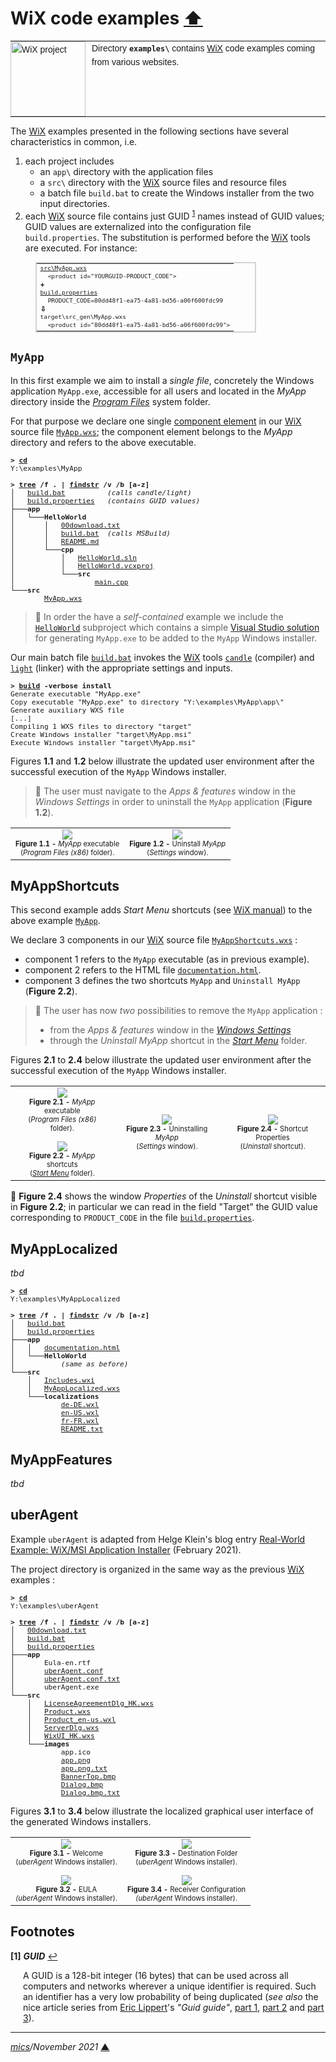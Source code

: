 # <span id="top">WiX code examples</span> <span style="size:30%;"><a href="../README.md">⬆</a></span>

<table style="font-family:Helvetica,Arial;font-size:14px;line-height:1.6;">
  <tr>
  <td style="border:0;padding:0 10px 0 0;min-width:120px;">
    <a href="https://wixtoolset.org/" rel="external"><img style="border:0;width:120px;" src="../docs/wixtoolset.png" alt="WiX project" /></a>
  </td>
  <td style="border:0;padding:0;vertical-align:text-top;">
    Directory <strong><code>examples\</code></strong> contains <a href="https://wixtoolset.org/" rel="external">WiX</a> code examples coming from various websites.
  </td>
  </tr>
</table>

The [WiX][wix_toolset] examples presented in the following sections have several characteristics in common, i.e.
1) each project includes
   - an `app\` directory with the application files
   - a `src\` directory with the [WiX][wix_toolset] source files and resource files
   - a batch file `build.bat` to create the Windows installer from the two input directories.
2) each [WiX][wix_toolset] source file contains just GUID <sup id="anchor_01"><a href="#footnote_01">1</a></sup> names instead of GUID values; GUID values are externalized into the configuration file `build.properties`. The substitution is performed before the [WiX][wix_toolset] tools are executed. For instance:

<table style="font-size:80%;width:70%;border:solid lightgray 2px;margin:0 0 0 40px;">
<tr>
<td>
<div>
<a href="./MyApp/src/MyApp.wxs"><code>src\MyApp.wxs</code></a><br/>
&nbsp;&nbsp;&nbsp;&nbsp;<code>&lt;product&nbsp;id="YOURGUID-PRODUCT_CODE"&gt;</code>
</div>
<b>+</b>
<div>
<a href="./MyApp/build.properties"><code>build.properties</code></a><br/>
&nbsp;&nbsp;&nbsp;&nbsp;<code>PRODUCT_CODE=80dd48f1-ea75-4a81-bd56-a06f600fdc99</code>
</div>
<b>⇩</b>
<div>
<code>target\src_gen\MyApp.wxs</code><br/>
&nbsp;&nbsp;&nbsp;&nbsp;<code>&lt;product&nbsp;id="80dd48f1-ea75-4a81-bd56-a06f600fdc99"&gt;</code>
</div>
</td>
</tr>
</table>

## <span id="myapp">`MyApp`</span>

In this first example we aim to install a *single file*, concretely the Windows application `MyApp.exe`, accessible for all users and located in the *MyApp* directory inside the [*Program Files*][windows_program_files] system folder.

For that purpose we declare one single [component element][wix_component] in our [WiX][wix_toolset] source file [`MyApp.wxs`](./MyApp/src/MyApp.wxs); the component element belongs to the *MyApp* directory and refers to the above executable.

<pre style="font-size:80%;">
<b>&gt; <a href="https://docs.microsoft.com/en-us/windows-server/administration/windows-commands/cd">cd</a></b>
Y:\examples\MyApp
&nbsp;
<b>&gt; <a href="https://docs.microsoft.com/en-us/windows-server/administration/windows-commands/tree">tree</a> /f . | <a href="https://docs.microsoft.com/en-us/windows-server/administration/windows-commands/findstr">findstr</a> /v /b [a-z]</b>
│   <a href="./MyApp/build.bat">build.bat</a>          <i>(calls candle/light)</i>
│   <a href="./MyApp/build.properties">build.properties</a>   <i>(contains GUID values)</i>
├───<b>app</b>
│   └───<b>HelloWorld</b>
│       │   <a href="./MyApp/app/HelloWorld/00download.txt">00download.txt</a>
│       │   <a href="./MyApp/app/HelloWorld/build.bat">build.bat</a>  <i>(calls MSBuild)</i>
│       │   <a href="./MyApp/app/HelloWorld/README.md">README.md</a>
│       └───<b>cpp</b>
│           │   <a href="./MyApp/app/HelloWorld/cpp/HelloWorld.sln">HelloWorld.sln</a>
│           │   <a href="./MyApp/app/HelloWorld/cpp/HelloWorld.vcxproj">HelloWorld.vcxproj</a>
│           └───<b>src</b>
│                   <a href="./MyApp/app/HelloWorld/cpp/src/main.cpp">main.cpp</a>
└───<b>src</b>
        <a href="./MyApp/src/MyApp.wxs">MyApp.wxs</a>
</pre>

> **:mag_right:** In order the have a *self-contained* example we include the [`HelloWorld`](./MyApp/HelloWorld/) subproject which contains a simple [Visual Studio solution][vs_solution] for generating `MyApp.exe` to be added to the `MyApp` Windows installer.

Our main batch file [`build.bat`](./MyApp/build.bat) invokes the [WiX][wix_toolset] tools [`candle`][wix_candle] (compiler) and [`light`][wix_light] (linker) with the appropriate settings and inputs.

<pre style="font-size:80%;">
<b>&gt; <a href="./MyApp/build.bat">build</a> -verbose install</b>
Generate executable "MyApp.exe"
Copy executable "MyApp.exe" to directory "Y:\examples\MyApp\app\"
Generate auxiliary WXS file
[...]
Compiling 1 WXS files to directory "target"
Create Windows installer "target\MyApp.msi"
Execute Windows installer "target\MyApp.msi"
</pre>

Figures **1.1** and **1.2** below illustrate the updated user environment after the successful execution of the `MyApp` Windows installer.

> **:mag_right:** The user must navigate to the *Apps &amp; features* window in the *Windows Settings* in order to uninstall the `MyApp` application (**Figure 1.2**).

<table>
<tr>
<td style="text-align:center;">
  <a href="images/MyApp.png"><img style="max-width:180px;" src="images/MyApp.png" /></a>
  <div style="font-size:70%;"><b>Figure 1.1 -</b> <i>MyApp</i> executable<br>(<i>Program Files (x86)</i> folder).
</td>
<td style="text-align:center;">
  <a href="images/MyApp_Uninstall.png"><img style="max-width:180px;" src="images/MyApp_Uninstall.png" /></a>
  <div style="font-size:70%;"><b>Figure 1.2 -</b> Uninstall <i>MyApp</i><br/>(<i>Settings</i> window).
</td>
</tr>
</table>

## <span id="myapp_shortcuts">MyAppShortcuts</span>

This second example adds *Start Menu* shortcuts (see [WiX manual](https://wixtoolset.org/documentation/manual/v3/howtos/files_and_registry/create_start_menu_shortcut.html)) to the above example [`MyApp`](#myapp).

We declare 3 components in our [WiX][wix_toolset] source file [`MyAppShortcuts.wxs`](./MyAppShortcuts/src/MyAppShortcuts.wxs) :
- component 1 refers to the `MyApp` executable (as in previous example).
- component 2 refers to the HTML file [`documentation.html`](./MyAppShortcuts/app/documentation.html).
- component 3 defines the two shortcuts `MyApp` and `Uninstall MyApp` (**Figure 2.2**).

> **:mag_right:** The user has now *two* possibilities to remove the `MyApp` application :
> - from the *Apps &amp; features* window in the [*Windows Settings*][windows_settings]
> - through the *Uninstall MyApp* shortcut in the [*Start Menu*][windows_start_menu] folder.

Figures **2.1** to **2.4** below illustrate the updated user environment after the successful execution of the `MyApp` Windows installer.

<table>
<tr>
<td style="text-align:center;">
  <div>
  <a href="images/MyAppShortcuts.png"><img style="max-width:180px;" src="images/MyAppShortcuts.png" /></a>
  <div style="font-size:70%;"><b>Figure 2.1 -</b> <i>MyApp</i> executable<br/>(<i>Program Files (x86)</i> folder).<br/>&nbsp;
  </div>
  <div>
  <a href="images/MyAppShortcuts_Menu.png"><img style="max-width:180px;" src="images/MyAppShortcuts_Menu.png" /></a>
  <div style="font-size:70%;"><b>Figure 2.2 -</b> <i>MyApp</i> shortcuts<br/>(<a href="https://support.microsoft.com/en-us/windows/see-what-s-on-the-start-menu-a8ccb400-ad49-962b-d2b1-93f453785a13"><i>Start Menu</i></a> folder).
  </div>
</td>
<td style="text-align:center;">
  <a href="images/MyAppShortcuts_Uninstall.png"><img style="max-width:180px;" src="images/MyAppShortcuts_Uninstall.png" /></a>
  <div style="font-size:70%;"><b>Figure 2.3 -</b> Uninstalling <i>MyApp</i><br/>(<i>Settings</i> window).
</td>
<td style="text-align:center;">
  <a href="images/MyAppShortcuts_Uninstall_Properties.png"><img style="max-width:180px;" src="images/MyAppShortcuts_Uninstall_Properties.png" /></a>
  <div style="font-size:70%;"><b>Figure 2.4 -</b> Shortcut Properties<br/>(<i>Uninstall</i> shortcut).
</td>
</tr>
</table>

:mag_right: <b>Figure 2.4</b> shows the window <i>Properties</i> of the *Uninstall* shortcut visible in <b>Figure 2.2</b>; in particular we can read in the field "Target" the GUID value corresponding to `PRODUCT_CODE` in the file [`build.properties`](./MyAppShortcuts/build.properties).

## <span id="myapp_localized">MyAppLocalized</span>

*tbd*

<pre style="font-size:80%;">
<b>&gt; <a href="https://docs.microsoft.com/en-us/windows-server/administration/windows-commands/cd">cd</a></b>
Y:\examples\MyAppLocalized
&nbsp;
<b>&gt; <a href="https://docs.microsoft.com/en-us/windows-server/administration/windows-commands/tree">tree</a> /f . | <a href="https://docs.microsoft.com/en-us/windows-server/administration/windows-commands/findstr">findstr</a> /v /b [a-z]</b>
│   <a href="./MyAppLocalized/build.bat">build.bat</a>
│   <a href="./MyAppLocalized/build.properties">build.properties</a>
├───<b>app</b>
│   │   <a href="./MyAppLocalized/app/documentation.html">documentation.html</a>
│   └───<b>HelloWorld</b>
│           <i>(same as before)</i>
└───<b>src</b>
    │   <a href="./MyAppLocalized/src/Includes.wxi">Includes.wxi</a>
    │   <a href="./MyAppLocalized/src/MyAppLocalized.wxs">MyAppLocalized.wxs</a>
    └───<b>localizations</b>
            <a href="./MyAppLocalized/src/localizations/de-DE.wxl">de-DE.wxl</a>
            <a href="./MyAppLocalized/src/localizations/en-US.xwl">en-US.wxl</a>
            <a href="./MyAppLocalized/src/localizations/fr-FR.wxl">fr-FR.wxl</a>
            <a href="./MyAppLocalized/src/localizations/README.txt">README.txt</a>
</pre>

## <span id="myapp_features">MyAppFeatures</span>

*tbd*

## <span id="uberAgent">uberAgent</span>

Example `uberAgent` is adapted from Helge Klein's blog entry [Real-World Example: WiX/MSI Application Installer][uberAgent] (February 2021).

The project directory is organized in the same way as the previous [WiX][wix_toolset] examples :

<pre style="font-size:80%;">
<b>&gt; <a href="https://docs.microsoft.com/en-us/windows-server/administration/windows-commands/cd">cd</a></b>
Y:\examples\uberAgent
&nbsp;
<b>&gt; <a href="https://docs.microsoft.com/en-us/windows-server/administration/windows-commands/tree">tree</a> /f . | <a href="https://docs.microsoft.com/en-us/windows-server/administration/windows-commands/findstr">findstr</a> /v /b [a-z]</b>
│   <a href="./uberAgent/00download.txt">00download.txt</a>
│   <a href="./uberAgent/build.bat">build.bat</a>
│   <a href="./uberAgent/build.properties">build.properties</a>
├───<b>app</b>
│       Eula-en.rtf
│       <a href="./uberAgent/app/uberAgent.conf">uberAgent.conf</a>
│       <a href="./uberAgent/app/uberAgent.conf.txt">uberAgent.conf.txt</a>
│       uberAgent.exe
└───<b>src</b>
    │   <a href="./uberAgent/src/LicenseAgreementDlg_HK.wxs">LicenseAgreementDlg_HK.wxs</a>
    │   <a href="./uberAgent/src/Product.wxs">Product.wxs</a>
    │   <a href="./uberAgent/src/Product_en-us.wxl">Product_en-us.wxl</a>
    │   <a href="./uberAgent/src/ServerDlg.wxs">ServerDlg.wxs</a>
    │   <a href="./uberAgent/src/WixUI_HK.wxs">WixUI_HK.wxs</a>
    └───<b>images</b>
            app.ico
            <a href="./uberAgent/src/images/app.png">app.png</a>
            <a href="./uberAgent/src/images/app.png.txt">app.png.txt</a>
            <a href="./uberAgent/src/images/BannerTop.bmp">BannerTop.bmp</a>
            <a href="./uberAgent/src/images/Dialog.bmp">Dialog.bmp</a>
            <a href="./uberAgent/src/images/Dialog.bmp.txt">Dialog.bmp.txt</a>
</pre>

Figures **3.1** to **3.4** below illustrate the localized graphical user interface of the generated Windows installers.

<table>
<tr>
<td style="text-align:center;">
  <div>
  <a href="images/uberAgent_Setup1.png"><img style="max-width:180px;" src="images/uberAgent_Setup1.png" /></a>
  <div style="font-size:70%;"><b>Figure 3.1 -</b> Welcome<br/>(<i>uberAgent</i> Windows installer).<br/>&nbsp;
  </div>
  <div>
  <a href="images/uberAgent_Setup2.png"><img style="max-width:180px;" src="images/uberAgent_Setup2.png" /></a>
  <div style="font-size:70%;"><b>Figure 3.2 -</b> EULA<br/><i>(uberAgent</i> Windows installer).
  </div>
</td>
<td style="text-align:center;">
  <div>
  <a href="images/uberAgent_Setup3.png"><img style="max-width:180px;" src="images/uberAgent_Setup3.png" /></a>
  <div style="font-size:70%;"><b>Figure 3.3 -</b> Destination Folder<br/>(<i>uberAgent</i> Windows installer).<br/>&nbsp;
  </div>
  <div>
  <a href="images/uberAgent_Setup4.png"><img style="max-width:180px;" src="images/uberAgent_Setup4.png" /></a>
  <div style="font-size:70%;"><b>Figure 3.4 -</b> Receiver Configuration<br/><i>(uberAgent</i> Windows installer).
  </div>
</td>
</tr>
</table>

## <span id="footnotes">Footnotes</span>

<b name="footnote_01">[1]</b> ***GUID*** [↩](#anchor_01)

<p style="margin:0 0 1em 20px;">
A GUID is a 128-bit integer (16 bytes) that can be used across all computers and networks wherever a unique identifier is required. Such an identifier has a very low probability of being duplicated (<i>see also</i> the nice article series from <a href="https://ericlippert.com/about-eric-lippert/">Eric Lippert</a>'s <i>"Guid guide"</i>, <a href="https://ericlippert.com/2012/04/24/guid-guide-part-one/">part 1</a>, <a href="https://ericlippert.com/2012/04/30/guid-guide-part-two/">part 2</a> and <a href="https://ericlippert.com/2012/05/07/guid-guide-part-three/">part 3</a>).
</p>

***

*[mics](https://lampwww.epfl.ch/~michelou/)/November 2021* [**&#9650;**](#top)
<span id="bottom">&nbsp;</span>

<!-- link refs -->

[uberAgent]: https://helgeklein.com/blog/real-world-example-wix-msi-application-installer/
[vs_solution]: https://docs.microsoft.com/en-us/visualstudio/extensibility/internals/solution-dot-sln-file?view=vs-2022
[windows_program_files]: https://en.wikipedia.org/wiki/Program_Files
[windows_settings]: https://support.microsoft.com/en-us/windows/find-settings-in-windows-10-6ffbef87-e633-45ac-a1e8-b7a834578ac6
[windows_start_menu]: https://support.microsoft.com/en-us/windows/see-what-s-on-the-start-menu-a8ccb400-ad49-962b-d2b1-93f453785a13
[wix_candle]: https://wixtoolset.org/documentation/manual/v3/overview/candle.html
[wix_component]: https://wixtoolset.org/documentation/manual/v3/xsd/wix/component.html
[wix_light]: https://wixtoolset.org/documentation/manual/v3/overview/light.html
[wix_toolset]: https://wixtoolset.org/
